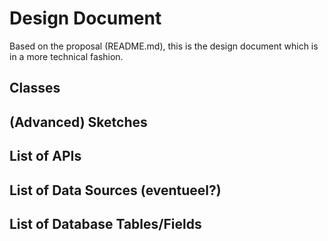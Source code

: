 # Design Document
Based on the proposal (README.md), this is the design document which is in a more technical fashion.

## Classes

## (Advanced) Sketches

## List of APIs

## List of Data Sources (eventueel?)

## List of Database Tables/Fields
